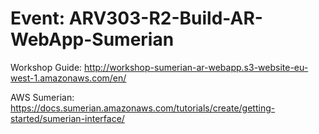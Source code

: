 # Event: ARV303-R2-Build-AR-WebApp-Sumerian

Workshop Guide: http://workshop-sumerian-ar-webapp.s3-website-eu-west-1.amazonaws.com/en/

AWS Sumerian: https://docs.sumerian.amazonaws.com/tutorials/create/getting-started/sumerian-interface/
